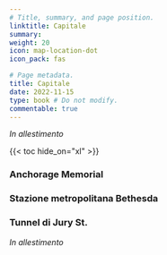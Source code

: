```yaml
---
# Title, summary, and page position.
linktitle: Capitale
summary: 
weight: 20
icon: map-location-dot
icon_pack: fas

# Page metadata.
title: Capitale 
date: 2022-11-15
type: book # Do not modify.
commentable: true
---
```


*In allestimento*

{{< toc hide_on="xl" >}}


### Anchorage Memorial

### Stazione metropolitana Bethesda

### Tunnel di Jury St.

*In allestimento*
